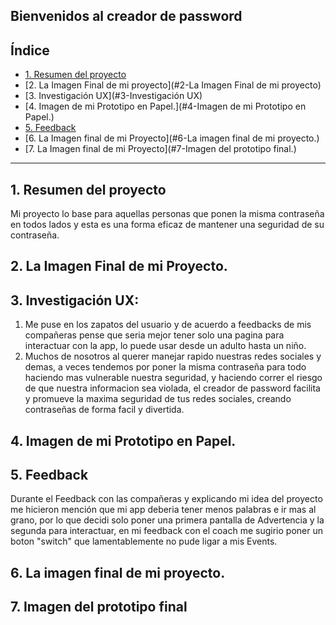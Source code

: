 ## Bienvenidos al creador de password

## Índice

* [1. Resumen del proyecto](#1-Resumen-del-proyecto)
* [2. La Imagen Final de mi proyecto](#2-La Imagen Final de mi proyecto)
* [3. Investigación UX](#3-Investigación UX)
* [4. Imagen de mi Prototipo en Papel.](#4-Imagen de mi Prototipo en Papel.)
* [5. Feedback](#5-Feedback)
* [6. La Imagen final de mi Proyecto](#6-La imagen final de mi proyecto.)
* [7. La Imagen final de mi Proyecto](#7-Imagen del prototipo final.)

***

## 1. Resumen del proyecto
Mi proyecto lo base para aquellas personas que ponen la misma contraseña en todos lados y esta es una forma eficaz de mantener una seguridad de su contraseña.

## 2. La Imagen Final de mi Proyecto.



## 3. Investigación UX:
   1. Me puse en los zapatos del usuario y de acuerdo a feedbacks de mis compañeras pense que seria mejor tener solo una pagina para          interactuar con la app, lo puede usar desde un adulto hasta un niño.
   2. Muchos de nosotros al querer manejar rapido nuestras redes sociales y demas, a veces tendemos por poner la misma contraseña para        todo haciendo mas vulnerable nuestra seguridad, y haciendo correr el riesgo de que nuestra informacion sea violada, el creador de        password facilita y promueve la maxima seguridad de tus redes sociales, creando contraseñas de forma facil y divertida.
## 4. Imagen de mi Prototipo en Papel.


## 5. Feedback
   Durante el Feedback con las compañeras y explicando mi idea del proyecto me hicieron mención que mi app deberia tener menos              palabras e ir mas al grano, por lo que decidi solo poner una primera pantalla de Advertencia y la segunda para interactuar, en mi        feedback con el coach me sugirio poner un boton "switch" que lamentablemente no pude ligar a mis Events.

## 6. La imagen final de mi proyecto.

## 7. Imagen del prototipo final



  
